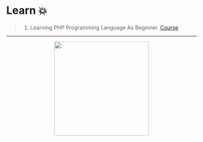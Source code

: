 # Learn 💥

> 1) Learning PHP Programming Language As Beginner. [Course](https://www.udemy.com/course/php-for-beginners-in-arabic-2023/)
---

<div align="center">
<!-- Title: -->
  <a href="https://www.udemy.com/course/php-for-beginners-in-arabic-2023/">
    <img src="https://raw.githubusercontent.com/IbrahimAmin2024/Python/main/Archive/Cources/Udemy_PHP.png" height="250">
  </a>
  </div>
<br><br>